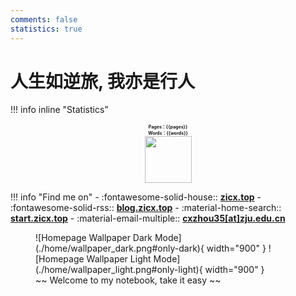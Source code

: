 ```yaml
---
comments: false
statistics: true
---
```


# 人生如逆旅, 我亦是行人

!!! info inline "Statistics"
    <div style="font-size:7px;font-weight:bold"><center>Pages：{{pages}} </center></div>
    <div style="font-size:7px;font-weight:bold"><center>Words：{{words}} </center></div>
    <center><img src="https://media.giphy.com/media/mGcNjsfWAjY5AEZNw6/giphy.gif" width="75"></center>

!!! info "Find me on"
    - :fontawesome-solid-house:: **[zicx.top](https://zicx.top/)**
    - :fontawesome-solid-rss:: **[blog.zicx.top](https://blog.zicx.top/)**
    - :material-home-search:: **[start.zicx.top](https://start.zicx.top/)**
    - :material-email-multiple:: **[cxzhou35[at]zju.edu.cn](mailto:cxzhou35@zju.edu.cn)**

<figure markdown="span">
  ![Homepage Wallpaper Dark Mode](./home/wallpaper_dark.png#only-dark){ width="900" }
  ![Homepage Wallpaper Light Mode](./home/wallpaper_light.png#only-light){ width="900" }
  <figcaption>~~ Welcome to my notebook, take it easy ~~</figcaption>
</figure>
